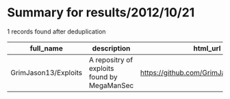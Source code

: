 
# Summary for results/2012/10/21
    
1 records found after deduplication

| full_name | description | html_url | matched_list | matched_count | pushed_at | size | stargazers_count | language | forks_count |
|----------------------|---------------------------------------------|-----------------------------------------|----------------|-----------------|---------------------------|--------|--------------------|------------|---------------|
| GrimJason13/Exploits | A repositry of exploits found by MegaManSec | https://github.com/GrimJason13/Exploits | ['exploit'] | 1 | 2012-10-21 03:05:27+00:00 | 66 | 0 | Python | 0 |
